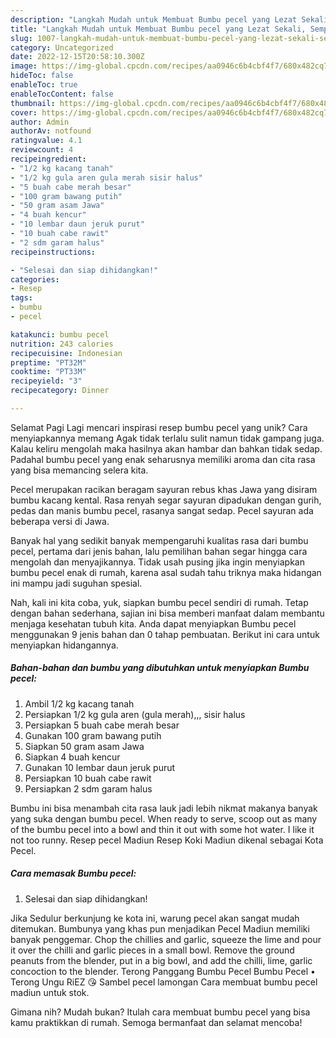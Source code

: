 ```yaml
---
description: "Langkah Mudah untuk Membuat Bumbu pecel yang Lezat Sekali, Sempurna"
title: "Langkah Mudah untuk Membuat Bumbu pecel yang Lezat Sekali, Sempurna"
slug: 1007-langkah-mudah-untuk-membuat-bumbu-pecel-yang-lezat-sekali-sempurna
category: Uncategorized
date: 2022-12-15T20:58:10.300Z
image: https://img-global.cpcdn.com/recipes/aa0946c6b4cbf4f7/680x482cq70/bumbu-pecel-foto-resep-utama.jpg
hideToc: false
enableToc: true
enableTocContent: false
thumbnail: https://img-global.cpcdn.com/recipes/aa0946c6b4cbf4f7/680x482cq70/bumbu-pecel-foto-resep-utama.jpg
cover: https://img-global.cpcdn.com/recipes/aa0946c6b4cbf4f7/680x482cq70/bumbu-pecel-foto-resep-utama.jpg
author: Admin
authorAv: notfound
ratingvalue: 4.1
reviewcount: 4
recipeingredient:
- "1/2 kg kacang tanah"
- "1/2 kg gula aren gula merah sisir halus"
- "5 buah cabe merah besar"
- "100 gram bawang putih"
- "50 gram asam Jawa"
- "4 buah kencur"
- "10 lembar daun jeruk purut"
- "10 buah cabe rawit"
- "2 sdm garam halus"
recipeinstructions:

- "Selesai dan siap dihidangkan!"
categories:
- Resep
tags:
- bumbu
- pecel

katakunci: bumbu pecel 
nutrition: 243 calories
recipecuisine: Indonesian
preptime: "PT32M"
cooktime: "PT33M"
recipeyield: "3"
recipecategory: Dinner

---
```



Selamat Pagi Lagi mencari inspirasi resep bumbu pecel yang unik? Cara menyiapkannya memang Agak tidak terlalu sulit namun tidak gampang juga. Kalau keliru mengolah maka hasilnya akan hambar dan bahkan tidak sedap. Padahal bumbu pecel yang enak seharusnya memiliki aroma dan cita rasa yang bisa memancing selera kita.


Pecel merupakan racikan beragam sayuran rebus khas Jawa yang disiram bumbu kacang kental. Rasa renyah segar sayuran dipadukan dengan gurih, pedas dan manis bumbu pecel, rasanya sangat sedap. Pecel sayuran ada beberapa versi di Jawa.

Banyak hal yang sedikit banyak mempengaruhi kualitas rasa dari bumbu pecel, pertama dari jenis bahan, lalu pemilihan bahan segar hingga cara mengolah dan menyajikannya. Tidak usah pusing jika ingin menyiapkan bumbu pecel enak di rumah, karena asal sudah tahu triknya maka hidangan ini mampu jadi suguhan spesial.


Nah, kali ini kita coba, yuk, siapkan bumbu pecel sendiri di rumah. Tetap dengan bahan sederhana, sajian ini bisa memberi manfaat dalam membantu menjaga kesehatan tubuh kita. Anda dapat menyiapkan Bumbu pecel menggunakan 9 jenis bahan dan 0 tahap pembuatan. Berikut ini cara untuk menyiapkan hidangannya.

<!--inarticleads1-->

##### Bahan-bahan dan bumbu yang dibutuhkan untuk menyiapkan Bumbu pecel:

1. Ambil 1/2 kg kacang tanah
1. Persiapkan 1/2 kg gula aren (gula merah),,, sisir halus
1. Persiapkan 5 buah cabe merah besar
1. Gunakan 100 gram bawang putih
1. Siapkan 50 gram asam Jawa
1. Siapkan 4 buah kencur
1. Gunakan 10 lembar daun jeruk purut
1. Persiapkan 10 buah cabe rawit
1. Persiapkan 2 sdm garam halus


Bumbu ini bisa menambah cita rasa lauk jadi lebih nikmat makanya banyak yang suka dengan bumbu pecel. When ready to serve, scoop out as many of the bumbu pecel into a bowl and thin it out with some hot water. I like it not too runny. Resep pecel Madiun Resep Koki Madiun dikenal sebagai Kota Pecel. 

<!--inarticleads2-->

##### Cara memasak Bumbu pecel:


1. Selesai dan siap dihidangkan!

Jika Sedulur berkunjung ke kota ini, warung pecel akan sangat mudah ditemukan. Bumbunya yang khas pun menjadikan Pecel Madiun memiliki banyak penggemar. Chop the chillies and garlic, squeeze the lime and pour it over the chilli and garlic pieces in a small bowl. Remove the ground peanuts from the blender, put in a big bowl, and add the chilli, lime, garlic concoction to the blender. Terong Panggang Bumbu Pecel Bumbu Pecel • Terong Ungu RiEZ 😘 Sambel pecel lamongan Cara membuat bumbu pecel madiun untuk stok. 

Gimana nih? Mudah bukan? Itulah cara membuat bumbu pecel yang bisa kamu praktikkan di rumah. Semoga bermanfaat dan selamat mencoba!
